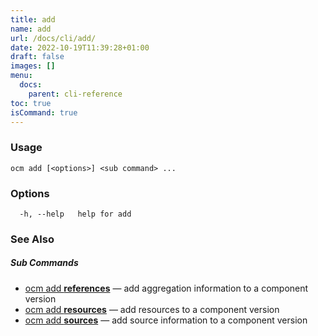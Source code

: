 ```yaml
---
title: add
name: add
url: /docs/cli/add/
date: 2022-10-19T11:39:28+01:00
draft: false
images: []
menu:
  docs:
    parent: cli-reference
toc: true
isCommand: true
---
```

### Usage

```
ocm add [<options>] <sub command> ...
```

### Options

```
  -h, --help   help for add
```

### See Also



##### Sub Commands

* [ocm add <b>references</b>](/docs/cli/add/references)	 &mdash; add aggregation information to a component version
* [ocm add <b>resources</b>](/docs/cli/add/resources)	 &mdash; add resources to a component version
* [ocm add <b>sources</b>](/docs/cli/add/sources)	 &mdash; add source information to a component version

